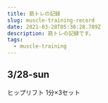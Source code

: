 ```yaml
---
title: 筋トレの記録
slug: muscle-training-record
date: 2021-03-28T05:30:28.789Z
description: 筋トレの記録です。
tags:
  - muscle-training
---
```

## 3/28-sun

ヒップリフト 1分×3セット